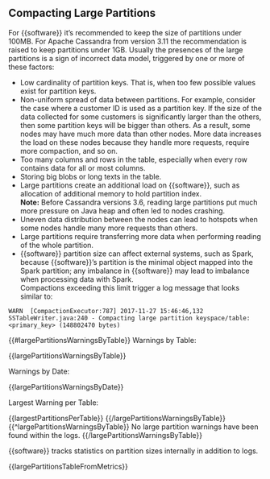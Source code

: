 ## Compacting Large Partitions

For {{software}} it’s recommended to keep the size of partitions under 100MB. For Apache Cassandra from version 3.11 the recommendation is raised to keep partitions under 1GB. Usually the presences of the large partitions is a sign of incorrect data model, triggered by one or more of these factors:

- Low cardinality of partition keys. That is, when too few possible values exist for partition keys.
- Non-uniform spread of data between partitions.
For example, consider the case where a customer ID is used as a partition key. If the size of the data collected for some customers is significantly larger than the others, then some partition keys will be bigger than others. As a result, some nodes may have much more data than other nodes. More data increases the load on these nodes because they handle more requests, require more compaction, and so on.
- Too many columns and rows in the table, especially when every row contains data for all or most columns.
- Storing big blobs or long texts in the table.
- Large partitions create an additional load on {{software}}, such as allocation of additional memory to hold partition index.  
**Note:** Before Cassandra versions 3.6, reading large partitions put much more pressure on Java heap and often led to nodes crashing.
- Uneven data distribution between the nodes can lead to hotspots when some nodes handle many more requests than others.
- Large partitions require transferring more data when performing reading of the whole partition.
- {{software}} partition size can affect external systems, such as Spark, because {{software}}’s partition is the minimal object mapped into the Spark partition; any imbalance in {{software}} may lead to imbalance when processing data with Spark.  
Compactions exceeding this limit trigger a log message that looks similar to:

```
WARN  [CompactionExecutor:787] 2017-11-27 15:46:46,132 SSTableWriter.java:240 - Compacting large partition keyspace/table:<primary_key> (148802470 bytes)
```
{{#largePartitionsWarningsByTable}}
Warnings by Table:

{{largePartitionsWarningsByTable}}

Warnings by Date:

{{largePartitionsWarningsByDate}}

Largest Warning per Table:

{{largestPartitionsPerTable}}
{{/largePartitionsWarningsByTable}}
{{^largePartitionsWarningsByTable}}
No large partition warnings have been found within the logs.
{{/largePartitionsWarningsByTable}}

{{software}} tracks statistics on partition sizes internally in addition to logs.

{{largePartitionsTableFromMetrics}}
